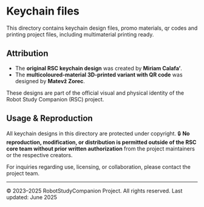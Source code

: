 # Keychain files

This directory contains keychain design files, promo materials, qr codes and printing project files, including multimaterial printing ready.

## Attribution
- The **original RSC keychain design** was created by **Miriam Calafaʼ**.
- The **multicoloured-material 3D-printed variant with QR code** was designed by **Matevž Zorec**.

These designs are part of the official visual and physical identity of the Robot Study Companion (RSC) project.

## Usage & Reproduction
All keychain designs in this directory are protected under copyright.
🔒 **No reproduction, modification, or distribution is permitted outside of the RSC core team without prior written authorization** from the project maintainers or the respective creators.

For inquiries regarding use, licensing, or collaboration, please contact the project team.

---
© 2023–2025 RobotStudyCompanion Project. All rights reserved.
Last updated: June 2025
